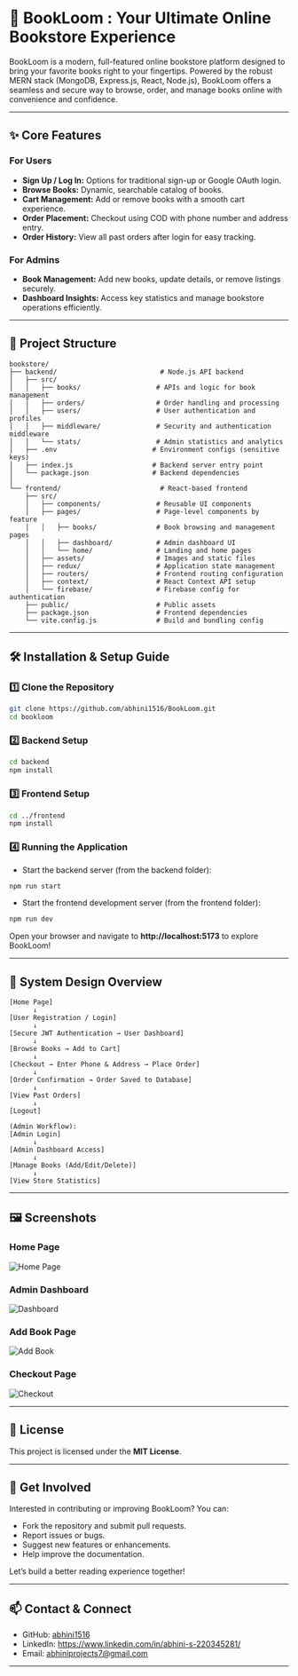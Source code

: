 # **📖 BookLoom : Your Ultimate Online Bookstore Experience**

BookLoom is a modern, full-featured online bookstore platform designed to bring your favorite books right to your fingertips. Powered by the robust MERN stack (MongoDB, Express.js, React, Node.js), BookLoom offers a seamless and secure way to browse, order, and manage books online with convenience and confidence.

***

## **✨ Core Features**

### For Users
- **Sign Up / Log In:** Options for traditional sign-up or Google OAuth login.
- **Browse Books:** Dynamic, searchable catalog of books.
- **Cart Management:** Add or remove books with a smooth cart experience.
- **Order Placement:** Checkout using COD with phone number and address entry.
- **Order History:** View all past orders after login for easy tracking.

### For Admins
- **Book Management:** Add new books, update details, or remove listings securely.
- **Dashboard Insights:** Access key statistics and manage bookstore operations efficiently.

***

## **📂 Project Structure**

```
bookstore/
├── backend/                          # Node.js API backend
│   ├── src/
│   │   ├── books/                   # APIs and logic for book management
│   │   ├── orders/                  # Order handling and processing
│   │   ├── users/                   # User authentication and profiles
│   │   ├── middleware/              # Security and authentication middleware
│   │   └── stats/                   # Admin statistics and analytics
│   ├── .env                        # Environment configs (sensitive keys)
│   ├── index.js                    # Backend server entry point
│   └── package.json                # Backend dependencies
│
└── frontend/                         # React-based frontend
    ├── src/
    │   ├── components/              # Reusable UI components
    │   ├── pages/                   # Page-level components by feature
    │   │   ├── books/               # Book browsing and management pages
    │   │   ├── dashboard/           # Admin dashboard UI
    │   │   └── home/                # Landing and home pages
    │   ├── assets/                  # Images and static files
    │   ├── redux/                   # Application state management
    │   ├── routers/                 # Frontend routing configuration
    │   ├── context/                 # React Context API setup
    │   └── firebase/                # Firebase config for authentication
    ├── public/                      # Public assets
    ├── package.json                 # Frontend dependencies
    └── vite.config.js               # Build and bundling config
```

***

## **🛠️ Installation & Setup Guide**

### 1️⃣ Clone the Repository  
```bash
git clone https://github.com/abhini1516/BookLoom.git
cd bookloom
```

### 2️⃣ Backend Setup  
```bash
cd backend
npm install
```

### 3️⃣ Frontend Setup  
```bash
cd ../frontend
npm install
```

### 4️⃣ Running the Application  
- Start the backend server (from the backend folder):  
```bash
npm run start
```
- Start the frontend development server (from the frontend folder):  
```bash
npm run dev
```

Open your browser and navigate to **http://localhost:5173** to explore BookLoom!

***

## **🔄 System Design Overview**

```plaintext
[Home Page]
      ↓
[User Registration / Login]
      ↓
[Secure JWT Authentication → User Dashboard]
      ↓
[Browse Books → Add to Cart]
      ↓
[Checkout → Enter Phone & Address → Place Order]
      ↓
[Order Confirmation → Order Saved to Database]
      ↓
[View Past Orders]
      ↓
[Logout]

(Admin Workflow):
[Admin Login]
      ↓
[Admin Dashboard Access]
      ↓
[Manage Books (Add/Edit/Delete)]
      ↓
[View Store Statistics]
```

***



## 🖼️ Screenshots

### Home Page  
![Home Page](https://github.com/abhini1516/BookLoom/blob/main/Screenshot%20(48).png)

### Admin Dashboard  
![Dashboard](https://github.com/abhini1516/BookLoom/blob/main/Screenshot%20(49).png)

### Add Book Page  
![Add Book](https://github.com/abhini1516/bookloom/blob/main/addbook.png)

### Checkout Page  
![Checkout](https://github.com/abhini1516/bookloom/blob/main/checkout1.png)

***

## **📄 License**

This project is licensed under the **MIT License**.

***

## **🤝 Get Involved**

Interested in contributing or improving BookLoom? You can:  
- Fork the repository and submit pull requests.  
- Report issues or bugs.  
- Suggest new features or enhancements.  
- Help improve the documentation.  

Let’s build a better reading experience together!

***

## **📫 Contact & Connect**

- GitHub: [abhini1516](https://github.com/abhini1516)  
- LinkedIn: https://www.linkedin.com/in/abhini-s-220345281/ 
- Email: abhiniprojects7@gmail.com

***

